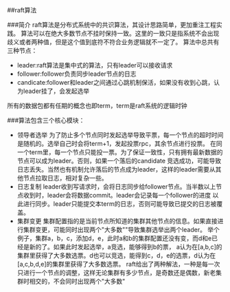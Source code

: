 ##raft算法

###简介
raft算法是分布式系统中的共识算法，其设计思路简单，更加重注工程实践。
算法可以在绝大多数节点不挂时保持一致。这里的一致只是指系统不会出现歧义或者两种值，但是这个值到底符不符合业务逻辑就不一定了。
算法中总共有三种节点：
- leader:raft算法是集中式的算法，只有leader可以接收请求
- follower:follower负责同步leader节点的日志
- candicate:follower和leader之间通过心跳机制保活，如果没有收到心跳，认为leader挂了，会发起选举

所有的数据包都有任期的概念也即term，term是raft系统的逻辑时钟

###算法包含三个核心模块：
- 领导者选举
  为了防止多个节点同时发起选举导致平票，每一个节点的超时时间是随机的。选举自己时会将term+1，发起投票rpc，其余节点进行投票。
  在同一个term里，每一个节点只能投一票。为了保证一致性，只有拥有最新数据的节点可以成为leader。否则，如果一个落后的candidate
  竞选成功，可能导致日志丢失。当然也有机制允许落后的节点成为leader，这样的leader需要从其他节点拉取日志，相对复杂一些。
- 日志复制
  leader收到写请求时，会将日志同步给follower节点。当半数以上节点收到时，leader会将数据commit。leader会记录每一个follower的进度
  以此进行同步。leader只能提交本term的日志，否则可能导致已提交的日志被覆盖。
- 集群变更
  集群配置指的是当前节点所知道的集群其他节点的信息。如果直接进行集群变更，可能同时出现两个"大多数""导致集群选举出两个leader。
  举个例子，集群a，b，c，添加d，e，此时a和b的集群配置还没有变，而d和e已经是新的了。如果此时发起选举，a竞选，能够得到b的票，
  a认为在[a,b,c]的集群里获得了大多数选票。d也可以竞选，能得到c，d，e的选票，d认为在[a,c,b,d,e]的集群里获得了大多数选票。
  raft给出了两种解法，一种是每一次只进行一个节点的调整，这样无论集群有多少节点，是奇数还是偶数，新老集群时相交的，不会同时出现两个"大多数"
